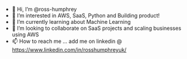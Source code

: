 - 👋 Hi, I’m @ross-humphrey
- 👀 I’m interested in AWS, SaaS, Python and Building product!
- 🌱 I’m currently learning about Machine Learning
- 💞️ I’m looking to collaborate on SaaS projects and scaling businesses using AWS
- 📫 How to reach me ... add me on linkedin @ https://www.linkedin.com/in/rosshumphreyuk/ 

<!---
ross-humphrey/ross-humphrey is a ✨ special ✨ repository because its `README.md` (this file) appears on your GitHub profile.
You can click the Preview link to take a look at your changes.
--->
